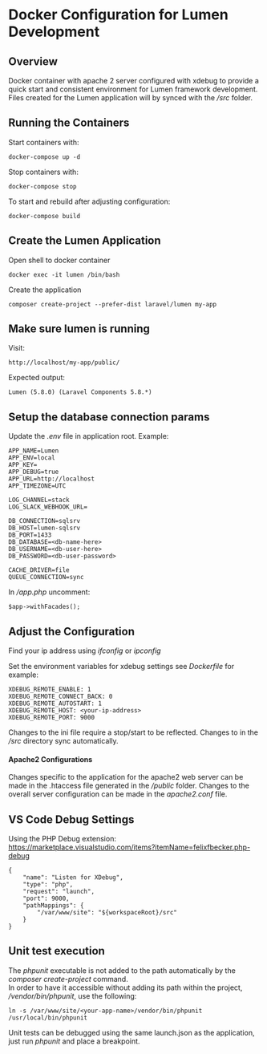 # Docker Configuration for Lumen Development

## Overview
Docker container with apache 2 server configured with xdebug to provide a quick start and consistent environment for Lumen
framework development. Files created for the Lumen application will by synced with the */src* folder.

## Running the Containers
Start containers with:
```
docker-compose up -d
```

Stop containers with:
```
docker-compose stop
```
  
To start and rebuild after adjusting configuration:
```
docker-compose build
```

## Create the Lumen Application
Open shell to docker container
```
docker exec -it lumen /bin/bash
```
  
Create the application
```
composer create-project --prefer-dist laravel/lumen my-app
```

## Make sure lumen is running

Visit:
```
http://localhost/my-app/public/
```

Expected output:
```
Lumen (5.8.0) (Laravel Components 5.8.*)
```

## Setup the database connection params

Update the *.env* file in application root. Example:
```
APP_NAME=Lumen
APP_ENV=local
APP_KEY=
APP_DEBUG=true
APP_URL=http://localhost
APP_TIMEZONE=UTC

LOG_CHANNEL=stack
LOG_SLACK_WEBHOOK_URL=

DB_CONNECTION=sqlsrv
DB_HOST=lumen-sqlsrv
DB_PORT=1433
DB_DATABASE=<db-name-here>
DB_USERNAME=<db-user-here>
DB_PASSWORD=<db-user-password>

CACHE_DRIVER=file
QUEUE_CONNECTION=sync
```
  
In *<app-root>/app.php* uncomment:
```
$app->withFacades();
```

## Adjust the Configuration
Find your ip address using *ifconfig* or *ipconfig*  

Set the environment variables for xdebug settings
see *Dockerfile* for example:
```
XDEBUG_REMOTE_ENABLE: 1
XDEBUG_REMOTE_CONNECT_BACK: 0
XDEBUG_REMOTE_AUTOSTART: 1 
XDEBUG_REMOTE_HOST: <your-ip-address>
XDEBUG_REMOTE_PORT: 9000 
```
  
Changes to the ini file require a stop/start to be reflected.
Changes to in the */src* directory sync automatically.  

#### Apache2 Configurations
Changes specific to the application for the apache2 web server can be made in the .htaccess file generated in the */public* folder.
Changes to the overall server configuration can be made in the *apache2.conf* file.

## VS Code Debug Settings

Using the PHP Debug extension:
https://marketplace.visualstudio.com/items?itemName=felixfbecker.php-debug  

```
{
    "name": "Listen for XDebug",
    "type": "php",
    "request": "launch",
    "port": 9000,    
    "pathMappings": {
        "/var/www/site": "${workspaceRoot}/src"    
    }
}
```

## Unit test execution
  
The *phpunit* executable is not added to the path automatically by the *composer create-project* command.  
In order to have it accessible without adding its path within the project, */vendor/bin/phpunit*, use the following:
```
ln -s /var/www/site/<your-app-name>/vendor/bin/phpunit /usr/local/bin/phpunit
```

Unit tests can be debugged using the same launch.json as the application, just run *phpunit* and place a breakpoint.